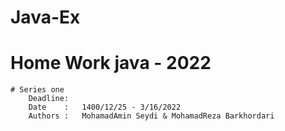 # Java-Ex
# Home Work java - 2022
    # Series one
        Deadline:   
        Date    :   1400/12/25 - 3/16/2022
        Authors :   MohamadAmin Seydi & MohamadReza Barkhordari
